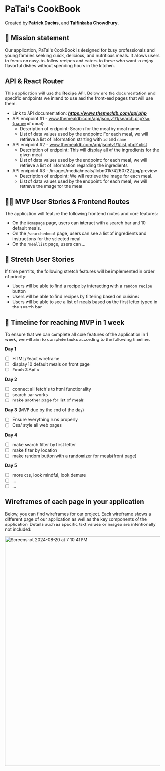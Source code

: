 # PaTai's CookBook

Created by **Patrick Dacius**, and **Taifinkaba Chowdhury**.

## 🚀 Mission statement

Our application, PaTai's CookBook  is designed for busy professionals and young families seeking quick, delicious, and nutritious meals. It allows users to focus on easy-to-follow recipes and caters to those who want to enjoy flavorful dishes without spending hours in the kitchen.

## API & React Router

This application will use the **Recipe** API. Below are the documentation and specific endpoints we intend to use and the front-end pages that will use them.

- Link to API documentation: ***https://www.themealdb.com/api.php***
- API endpoint #1 - www.themealdb.com/api/json/v1/1/search.php?s={name of meal}
  - Description of endpoint: Search for the meal by meal name. 
  - List of data values used by the endpoint: For each meal, we will retrieve a list of information starting with `id` and `name`
- API endpoint #2 - www.themealdb.com/api/json/v1/1/list.php?i=list
  - Description of endpoint: This will display all of the ingredients for the given meal 
  - List of data values used by the endpoint: for each meal, we will retrieve a list of information regarding the ingredients 
- API endpoint #3 - /images/media/meals/llcbn01574260722.jpg/preview
  - Description of endpoint: We will retrieve the image for each meal. 
  - List of data values used by the endpoint: for each meal, we will retrieve the image for the meal 


## 👩‍💻 MVP User Stories & Frontend Routes

The application will feature the following frontend routes and core features:

* On the `Homepage` page, users can interact with a search bar and 10 default meals. 
* On the `/searchedmeal` page, users can see a list of ingredients and instructions for the selected meal
* On the `/meallist` page, users can ...


## 🤔 Stretch User Stories

If time permits, the following stretch features will be implemented in order of priority:

* Users will be able to find a recipe by interacting with a `random recipe` button 
* Users will be able to find recipes by filtering based on cuisines 
* Users will be able to see a list of meals based on the first letter typed in the search bar 


## 📆 Timeline for reaching MVP in 1 week

To ensure that we can complete all core features of the application in 1 week, we will aim to complete tasks according to the following timeline:

**Day 1**
- [ ] HTML/React wireframe
- [ ] display 10 default meals on front page
- [ ] Fetch 3 Api's

**Day 2**
- [ ] connect all fetch's to html functionality 
- [ ] search bar works
- [ ] make another page for list of meals

**Day 3** (MVP due by the end of the day)
- [ ] Ensure everything runs properly
- [ ] Css/ style all web pages

**Day 4**
- [ ] make search filter by first letter
- [ ] make filter by location
- [ ] make random button with a randomizer for meals(front page)

**Day 5**
- [ ] more css, look mindful, look demure
- [ ] ...
- [ ] ...

## Wireframes of each page in your application

Below, you can find wireframes for our project. Each wireframe shows a different page of our application as well as the key components of the application. Details such as specific text values or images are intentionally not included:


 <img width="746" alt="Screenshot 2024-08-20 at 7 10 41 PM" src="https://github.com/user-attachments/assets/e3e7e219-8986-4b56-890e-1e6b94051929">




